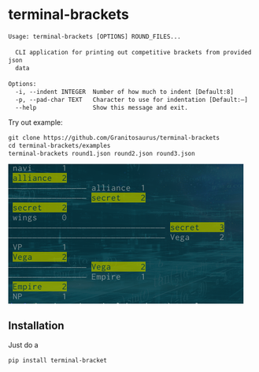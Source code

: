 # terminal-brackets

```console
Usage: terminal-brackets [OPTIONS] ROUND_FILES...

  CLI application for printing out competitive brackets from provided json
  data

Options:
  -i, --indent INTEGER  Number of how much to indent [Default:8]
  -p, --pad-char TEXT   Character to use for indentation [Default:—]
  --help                Show this message and exit.
```


Try out example:
```
git clone https://github.com/Granitosaurus/terminal-brackets
cd terminal-brackets/examples
terminal-brackets round1.json round2.json round3.json
```
![screenshot](https://raw.githubusercontent.com/Granitosaurus/terminal-bracket/master/screen.png)

## Installation
Just do a 
```console
pip install terminal-bracket
```

